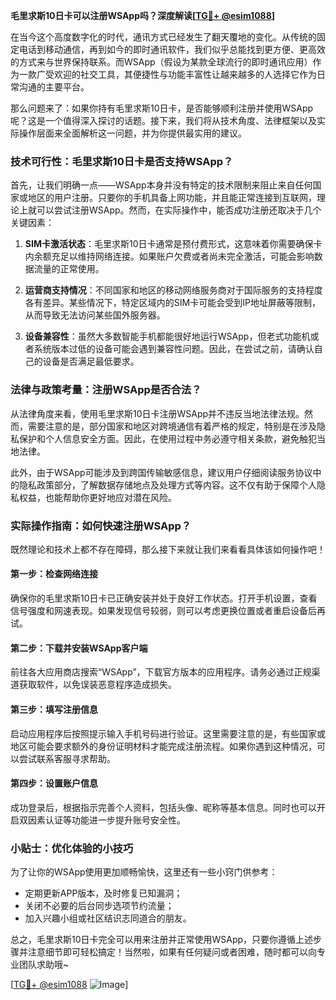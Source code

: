 **毛里求斯10日卡可以注册WSApp吗？深度解读[[TG💪+ @esim1088](https://t.me/s/esim1088)]**

在当今这个高度数字化的时代，通讯方式已经发生了翻天覆地的变化。从传统的固定电话到移动通信，再到如今的即时通讯软件，我们似乎总能找到更方便、更高效的方式来与世界保持联系。而WSApp（假设为某款全球流行的即时通讯应用）作为一款广受欢迎的社交工具，其便捷性与功能丰富性让越来越多的人选择它作为日常沟通的主要平台。

那么问题来了：如果你持有毛里求斯10日卡，是否能够顺利注册并使用WSApp呢？这是一个值得深入探讨的话题。接下来，我们将从技术角度、法律框架以及实际操作层面来全面解析这一问题，并为你提供最实用的建议。

### 技术可行性：毛里求斯10日卡是否支持WSApp？

首先，让我们明确一点——WSApp本身并没有特定的技术限制来阻止来自任何国家或地区的用户注册。只要你的手机具备上网功能，并且能正常连接到互联网，理论上就可以尝试注册WSApp。然而，在实际操作中，能否成功注册还取决于几个关键因素：

1. **SIM卡激活状态**：毛里求斯10日卡通常是预付费形式，这意味着你需要确保卡内余额充足以维持网络连接。如果账户欠费或者尚未完全激活，可能会影响数据流量的正常使用。
   
2. **运营商支持情况**：不同国家和地区的移动网络服务商对于国际服务的支持程度各有差异。某些情况下，特定区域内的SIM卡可能会受到IP地址屏蔽等限制，从而导致无法访问某些国外服务器。

3. **设备兼容性**：虽然大多数智能手机都能很好地运行WSApp，但老式功能机或者系统版本过低的设备可能会遇到兼容性问题。因此，在尝试之前，请确认自己的设备是否满足最低要求。

### 法律与政策考量：注册WSApp是否合法？

从法律角度来看，使用毛里求斯10日卡注册WSApp并不违反当地法律法规。然而，需要注意的是，部分国家和地区对跨境通信有着严格的规定，特别是在涉及隐私保护和个人信息安全方面。因此，在使用过程中务必遵守相关条款，避免触犯当地法律。

此外，由于WSApp可能涉及到跨国传输敏感信息，建议用户仔细阅读服务协议中的隐私政策部分，了解数据存储地点及处理方式等内容。这不仅有助于保障个人隐私权益，也能帮助你更好地应对潜在风险。

### 实际操作指南：如何快速注册WSApp？

既然理论和技术上都不存在障碍，那么接下来就让我们来看看具体该如何操作吧！

#### 第一步：检查网络连接
确保你的毛里求斯10日卡已正确安装并处于良好工作状态。打开手机设置，查看信号强度和网速表现。如果发现信号较弱，则可以考虑更换位置或者重启设备后再试。

#### 第二步：下载并安装WSApp客户端
前往各大应用商店搜索“WSApp”，下载官方版本的应用程序。请务必通过正规渠道获取软件，以免误装恶意程序造成损失。

#### 第三步：填写注册信息
启动应用程序后按照提示输入手机号码进行验证。这里需要注意的是，有些国家或地区可能会要求额外的身份证明材料才能完成注册流程。如果你遇到这种情况，可以尝试联系客服寻求帮助。

#### 第四步：设置账户信息
成功登录后，根据指示完善个人资料，包括头像、昵称等基本信息。同时也可以开启双因素认证等功能进一步提升账号安全性。

### 小贴士：优化体验的小技巧

为了让你的WSApp使用更加顺畅愉快，这里还有一些小窍门供参考：
- 定期更新APP版本，及时修复已知漏洞；
- 关闭不必要的后台同步选项节约流量；
- 加入兴趣小组或社区结识志同道合的朋友。

总之，毛里求斯10日卡完全可以用来注册并正常使用WSApp，只要你遵循上述步骤并注意细节即可轻松搞定！当然啦，如果有任何疑问或者困难，随时都可以向专业团队求助哦~

[[TG💪+ @esim1088](https://t.me/s/esim1088) ![Image](https://i.postimg.cc/4NQfJmqS/Snipaste-2025-05-13-00-14-12.png)]